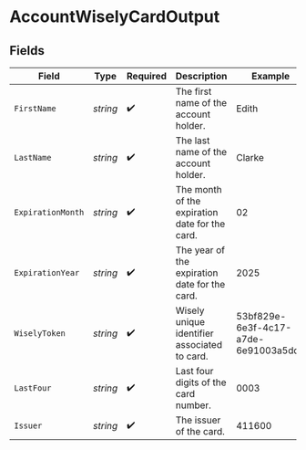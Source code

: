 # AccountWiselyCardOutput


## Fields

| Field                                          | Type                                           | Required                                       | Description                                    | Example                                        |
| ---------------------------------------------- | ---------------------------------------------- | ---------------------------------------------- | ---------------------------------------------- | ---------------------------------------------- |
| `FirstName`                                    | *string*                                       | :heavy_check_mark:                             | The first name of the account holder.          | Edith                                          |
| `LastName`                                     | *string*                                       | :heavy_check_mark:                             | The last name of the account holder.           | Clarke                                         |
| `ExpirationMonth`                              | *string*                                       | :heavy_check_mark:                             | The month of the expiration date for the card. | 02                                             |
| `ExpirationYear`                               | *string*                                       | :heavy_check_mark:                             | The year of the expiration date for the card.  | 2025                                           |
| `WiselyToken`                                  | *string*                                       | :heavy_check_mark:                             | Wisely unique identifier associated to card.   | 53bf829e-6e3f-4c17-a7de-6e91003a5dd3           |
| `LastFour`                                     | *string*                                       | :heavy_check_mark:                             | Last four digits of the card number.           | 0003                                           |
| `Issuer`                                       | *string*                                       | :heavy_check_mark:                             | The issuer of the card.                        | 411600                                         |